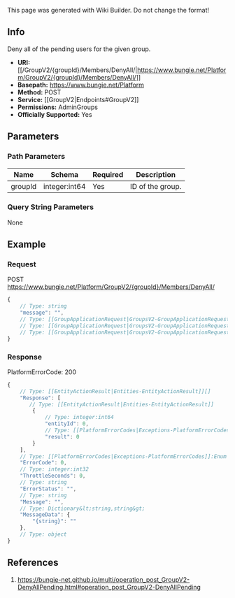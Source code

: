 <span class="wiki-builder">This page was generated with Wiki Builder. Do not change the format!</span>

## Info
Deny all of the pending users for the given group.

* **URI:** [[/GroupV2/{groupId}/Members/DenyAll/|https://www.bungie.net/Platform/GroupV2/{groupId}/Members/DenyAll/]]
* **Basepath:** https://www.bungie.net/Platform
* **Method:** POST
* **Service:** [[GroupV2|Endpoints#GroupV2]]
* **Permissions:** AdminGroups
* **Officially Supported:** Yes

## Parameters
### Path Parameters
Name | Schema | Required | Description
---- | ------ | -------- | -----------
groupId | integer:int64 | Yes | ID of the group.

### Query String Parameters
None

## Example
### Request
POST https://www.bungie.net/Platform/GroupV2/{groupId}/Members/DenyAll/
```javascript
{
    // Type: string
    "message": "",
    // Type: [[GroupApplicationRequest|GroupsV2-GroupApplicationRequest]]
    // Type: [[GroupApplicationRequest|GroupsV2-GroupApplicationRequest]]
    // Type: [[GroupApplicationRequest|GroupsV2-GroupApplicationRequest]]
}

```

### Response
PlatformErrorCode: 200
```javascript
{
    // Type: [[EntityActionResult|Entities-EntityActionResult]][]
    "Response": [
       // Type: [[EntityActionResult|Entities-EntityActionResult]]
        {
            // Type: integer:int64
            "entityId": 0,
            // Type: [[PlatformErrorCodes|Exceptions-PlatformErrorCodes]]:Enum
            "result": 0
        }
    ],
    // Type: [[PlatformErrorCodes|Exceptions-PlatformErrorCodes]]:Enum
    "ErrorCode": 0,
    // Type: integer:int32
    "ThrottleSeconds": 0,
    // Type: string
    "ErrorStatus": "",
    // Type: string
    "Message": "",
    // Type: Dictionary&lt;string,string&gt;
    "MessageData": {
        "{string}": ""
    },
    // Type: object
}

```

## References
1. https://bungie-net.github.io/multi/operation_post_GroupV2-DenyAllPending.html#operation_post_GroupV2-DenyAllPending

